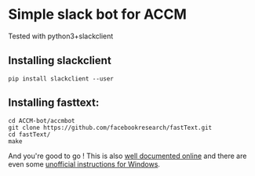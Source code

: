 # Simple slack bot for ACCM

Tested with python3+slackclient

## Installing slackclient

    pip install slackclient --user

## Installing fasttext:

    cd ACCM-bot/accmbot
    git clone https://github.com/facebookresearch/fastText.git
    cd fastText/
    make

And you're good to go ! This is also [well documented online](https://fasttext.cc/docs/en/support.html) and there are even some [unofficial instructions for Windows](https://www.cs.mcgill.ca/~mxia3/FastText-for-Windows/).
